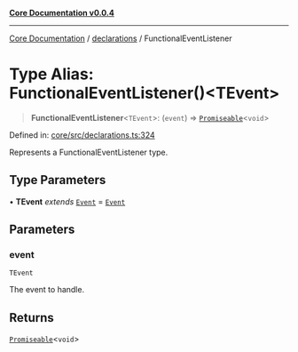 [**Core Documentation v0.0.4**](../../README.md)

***

[Core Documentation](../../modules.md) / [declarations](../README.md) / FunctionalEventListener

# Type Alias: FunctionalEventListener()\<TEvent\>

> **FunctionalEventListener**\<`TEvent`\>: (`event`) => [`Promiseable`](Promiseable.md)\<`void`\>

Defined in: [core/src/declarations.ts:324](https://github.com/stonemjs/core/blob/d2167ff53d508d3a75c05f0cf962180518d3e061/src/declarations.ts#L324)

Represents a FunctionalEventListener type.

## Type Parameters

• **TEvent** *extends* [`Event`](../../events/Event/classes/Event.md) = [`Event`](../../events/Event/classes/Event.md)

## Parameters

### event

`TEvent`

The event to handle.

## Returns

[`Promiseable`](Promiseable.md)\<`void`\>
